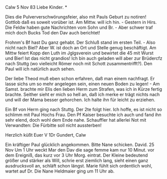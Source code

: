  Calw 5 Nov 83
Liebe Kinder. <M>*

Dies die Pulververschwörungsfeier, also mit Pauls Geburt zu notiren! Gottlob daß es soweit vorüber ist. Am Mittw. will ich hin. - Gestern in Hirs. Die Feldw haben gute Nachrichten vom Sohn und Br. - Aber schwer traf mich doch Bucks Tod den Dav auch berichtet!

Frohnm's Bf hast Du ganz gehabt. Der Schluß stand im ersten Teil. - Also nicht nach Biel? Aber W. ist doch an Ort und Stelle genug beschäftigt. 
Am Mittw feiert Kopp den Luth im Jglgsverein und bewirtet die 45 mit Wurst und Bier! Ist das nicht grandios! Ich bin auch geladen will aber zur Brüdercfz nach Stuttg (wo vielleicht Römer noch mit Schott zusammentrifft?). Den Paul will ich natürlich auch sehen.

Der liebe Theod muß eben schon erfahren, daß man einem nachfragt. Er lasse sichs um so mehr angelegen sein, einen neuen Boden zu legen! - Am Samst. brachte mir Elis den lieben Herm zum Strafen, was ich in Kürze fertig brachte. Seither sieht er mich so hell an, daß ich merke er trägt nichts nach und will der Mama besser gehorchen. Ich halte ihn für leicht zu erziehen.

Ein Bf von Herm ging nach Stuttg. Der 2te folgt hier. Ich hoffe, es ist nicht so schlimm mit Paul Hochs Frau. Den Pf Kaiser besuchte ich auch und fand ihn sehr elend, doch wohl dem Ende nahe. Schauffler hat allerlei Not mit Verwandten: Die Fürbitte soll nicht aussterben!

 Herzlich küßt Euer V
1Dr Gundert, Calw

Ein kräftiger Paul glücklich angekommen. Bitte Nane schicken. David. 
25 Nov
Um 1 Uhr weckt Mar den Dav die sage femme kam nur 10 Minut. vor dem Ereigniß, das kurz vor 3 Uhr Morg. eintrat. Der Kleine bedeutend größer und stärker als Will, schrie erst ziemlich lang, sieht einen ganz ausdrucksvoll an, schläft schon längst. Marie fühlt sich ordentlich wohl, wartet auf Dr. Die Nane Heldmaier ging um 11 Uhr ab.
